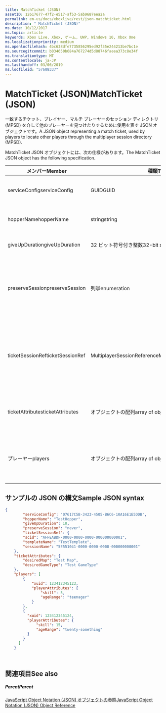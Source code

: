 ```yaml
---
title: MatchTicket (JSON)
assetID: 12617677-47f2-e517-af53-5ab9687eea2a
permalink: en-us/docs/xboxlive/rest/json-matchticket.html
description: " MatchTicket (JSON)"
ms.date: 10/12/2017
ms.topic: article
keywords: Xbox Live, Xbox, ゲーム, UWP, Windows 10, Xbox One
ms.localizationpriority: medium
ms.openlocfilehash: 4bc638dfe7735856295ed92f35e244213be7bc1e
ms.sourcegitcommit: b034650b684a767274d5d88746faeea373c8e34f
ms.translationtype: MT
ms.contentlocale: ja-JP
ms.lasthandoff: 03/06/2019
ms.locfileid: "57608337"
---
```

# <a name="matchticket-json"></a><span data-ttu-id="5cae0-104">MatchTicket (JSON)</span><span class="sxs-lookup"><span data-stu-id="5cae0-104">MatchTicket (JSON)</span></span>
<span data-ttu-id="5cae0-105">一致するチケット、プレイヤー、マルチ プレーヤーのセッション ディレクトリ (MPSD) を介して他のプレーヤーを見つけたりするために使用を表す JSON オブジェクトです。</span><span class="sxs-lookup"><span data-stu-id="5cae0-105">A JSON object representing a match ticket, used by players to locate other players through the multiplayer session directory (MPSD).</span></span> 
<a id="ID4EN"></a>

  
 
<span data-ttu-id="5cae0-106">MatchTicket JSON オブジェクトには、次の仕様があります。</span><span class="sxs-lookup"><span data-stu-id="5cae0-106">The MatchTicket JSON object has the following specification.</span></span>
 
| <span data-ttu-id="5cae0-107">メンバー</span><span class="sxs-lookup"><span data-stu-id="5cae0-107">Member</span></span>| <span data-ttu-id="5cae0-108">種類</span><span class="sxs-lookup"><span data-stu-id="5cae0-108">Type</span></span>| <span data-ttu-id="5cae0-109">説明</span><span class="sxs-lookup"><span data-stu-id="5cae0-109">Description</span></span>| 
| --- | --- | --- | 
| <span data-ttu-id="5cae0-110">serviceConfig</span><span class="sxs-lookup"><span data-stu-id="5cae0-110">serviceConfig</span></span>| <span data-ttu-id="5cae0-111">GUID</span><span class="sxs-lookup"><span data-stu-id="5cae0-111">GUID</span></span>| <span data-ttu-id="5cae0-112">セッションのサービス構成識別子 (SCID)。</span><span class="sxs-lookup"><span data-stu-id="5cae0-112">Service configuration identifier (SCID) for the session.</span></span>| 
| <span data-ttu-id="5cae0-113">hopperName</span><span class="sxs-lookup"><span data-stu-id="5cae0-113">hopperName</span></span>| <span data-ttu-id="5cae0-114">string</span><span class="sxs-lookup"><span data-stu-id="5cae0-114">string</span></span>| <span data-ttu-id="5cae0-115">このチケットの配置の hopper の名前です。</span><span class="sxs-lookup"><span data-stu-id="5cae0-115">Name of the hopper in which this ticket should be placed.</span></span>| 
| <span data-ttu-id="5cae0-116">giveUpDuration</span><span class="sxs-lookup"><span data-stu-id="5cae0-116">giveUpDuration</span></span>| <span data-ttu-id="5cae0-117">32 ビット符号付き整数</span><span class="sxs-lookup"><span data-stu-id="5cae0-117">32-bit signed integer</span></span>| <span data-ttu-id="5cae0-118">最大待機時間 (秒単位の整数)。</span><span class="sxs-lookup"><span data-stu-id="5cae0-118">Maximum wait time (integral number of seconds).</span></span>| 
| <span data-ttu-id="5cae0-119">preserveSession</span><span class="sxs-lookup"><span data-stu-id="5cae0-119">preserveSession</span></span>| <span data-ttu-id="5cae0-120">列挙</span><span class="sxs-lookup"><span data-stu-id="5cae0-120">enumeration</span></span>| <span data-ttu-id="5cae0-121">一致するセッションとしてセッションを再利用する必要があるかどうかを示す値。</span><span class="sxs-lookup"><span data-stu-id="5cae0-121">A value indicating if the session must be reused as the session into which to match.</span></span> <span data-ttu-id="5cae0-122">指定できる値は、"never"または「常に」です。</span><span class="sxs-lookup"><span data-stu-id="5cae0-122">Possible values are "always" or "never".</span></span> | 
| <span data-ttu-id="5cae0-123">ticketSessionRef</span><span class="sxs-lookup"><span data-stu-id="5cae0-123">ticketSessionRef</span></span>| <span data-ttu-id="5cae0-124">MultiplayerSessionReference</span><span class="sxs-lookup"><span data-stu-id="5cae0-124">MultiplayerSessionReference</span></span>| <span data-ttu-id="5cae0-125"><b>MultiplayerSessionReference</b>プレーヤーまたはグループが現在を再生中のセッションのオブジェクト。</span><span class="sxs-lookup"><span data-stu-id="5cae0-125"><b>MultiplayerSessionReference</b> object for the session in which the player or group is currently playing.</span></span> <span data-ttu-id="5cae0-126">このメンバーが常に必要です。</span><span class="sxs-lookup"><span data-stu-id="5cae0-126">This member is always required.</span></span> | 
| <span data-ttu-id="5cae0-127">ticketAttributes</span><span class="sxs-lookup"><span data-stu-id="5cae0-127">ticketAttributes</span></span>| <span data-ttu-id="5cae0-128">オブジェクトの配列</span><span class="sxs-lookup"><span data-stu-id="5cae0-128">array of objects</span></span>| <span data-ttu-id="5cae0-129">プレイヤーのユーザーが指定した属性と、チケットに関する値のコレクションです。</span><span class="sxs-lookup"><span data-stu-id="5cae0-129">Collection of user-provided attributes and values about the tickets for the players.</span></span>| 
| <span data-ttu-id="5cae0-130">プレーヤー</span><span class="sxs-lookup"><span data-stu-id="5cae0-130">players</span></span>| <span data-ttu-id="5cae0-131">オブジェクトの配列</span><span class="sxs-lookup"><span data-stu-id="5cae0-131">array of objects</span></span>| <span data-ttu-id="5cae0-132">ユーザーが指定した属性のプロパティ バッグと各プレイヤーのオブジェクトのコレクションです。</span><span class="sxs-lookup"><span data-stu-id="5cae0-132">Collection of player objects, each with a property bag of user-provided attributes.</span></span> | 
  
<a id="ID4EW"></a>

 
## <a name="sample-json-syntax"></a><span data-ttu-id="5cae0-133">サンプルの JSON の構文</span><span class="sxs-lookup"><span data-stu-id="5cae0-133">Sample JSON syntax</span></span>
 

```json
{
        "serviceConfig": "07617C5B-3423-4505-B6C6-10A16E1E5DDB",
        "hopperName": "TestHopper",
        "giveUpDuration": 10,
        "preserveSession": "never",
        "ticketSessionRef": {
        "scid": "AFFEABDF-0000-0000-0000-000000000001",
        "templateName": "TestTemplate",
        "sessionName": "5E551041-0000-0000-0000-000000000001"
    },
    "ticketAttributes": {
        "desiredMap": "Test Map",
        "desiredGameType": "Test GameType"
    },
    "players": [
        {
            "xuid": 123412345123,
            "playerAttributes": {
                "skill": 5,
                "ageRange": "teenager"
            }
        },
        {
          "xuid": 123412345124,
          "playerAttributes": {
              "skill": 15,
              "ageRange": "twenty-something"
          }
        }
      ]
    }
  
    
```

  
<a id="ID4EEB"></a>

 
## <a name="see-also"></a><span data-ttu-id="5cae0-134">関連項目</span><span class="sxs-lookup"><span data-stu-id="5cae0-134">See also</span></span>
 
<a id="ID4EGB"></a>

 
##### <a name="parent"></a><span data-ttu-id="5cae0-135">Parent</span><span class="sxs-lookup"><span data-stu-id="5cae0-135">Parent</span></span> 

[<span data-ttu-id="5cae0-136">JavaScript Object Notation (JSON) オブジェクトの参照</span><span class="sxs-lookup"><span data-stu-id="5cae0-136">JavaScript Object Notation (JSON) Object Reference</span></span>](atoc-xboxlivews-reference-json.md)

   